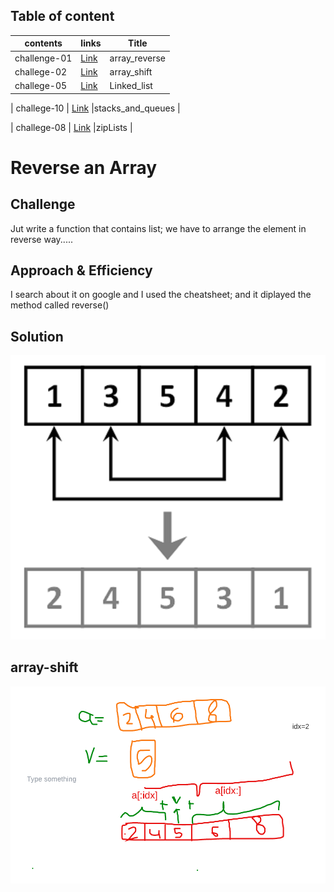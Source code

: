 
## Table of content

|**contents**| **links**             |   **Title**|
|---         |---                     |    ---     |
|  challenge-01 | [Link](/data_structures_and_algorithms/array_reverse/array_reverse.py)    | array_reverse   |
|  challege-02 | [Link](/data_structures_and_algorithms/array_shift/array_shift.py)    |array_shift  |
|  challege-05 | [Link](/data-structures-and-algorithms-python/data_structure/linked_list)    |Linked_list  |

|  challege-10 | [Link](/data-structures-and-algorithms-python/data_structure/stacks_and_queues)    |stacks_and_queues |


|  challege-08 | [Link](/data-structures-and-algorithms-python/data_structure/linked_list)    |zipLists |


# Reverse an Array
## Challenge
Jut write a function that contains list; we have to arrange the element in reverse way.....

## Approach & Efficiency
I search about it on google and I used the cheatsheet; and it diplayed the method called reverse()

## Solution
![whiteboard-image](./assets/array-reverse.png)


## array-shift 
![whiteboard-image](./assets/array-shift.png)